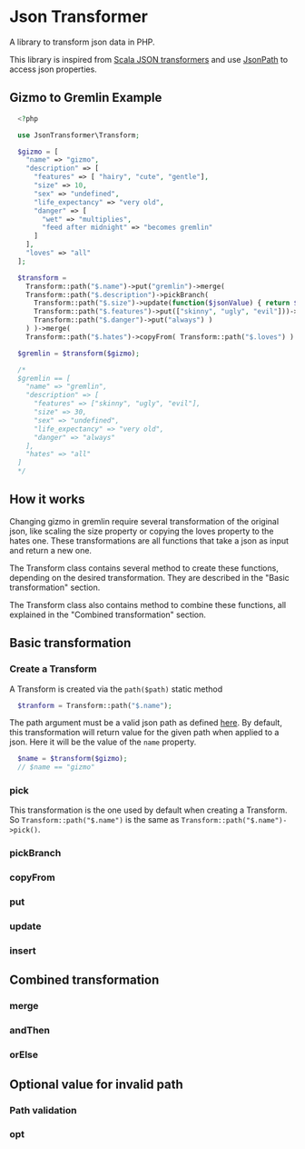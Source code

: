 # Json Transformer
A library to transform json data in PHP.

This library is inspired from [Scala JSON transformers](https://www.playframework.com/documentation/2.1.0/ScalaJsonTransformers)
and use [JsonPath](https://github.com/Peekmo/JsonPath) to access json properties.

## Gizmo to Gremlin Example
```php
  <?php

  use JsonTransformer\Transform;

  $gizmo = [
    "name" => "gizmo",
    "description" => [
      "features" => [ "hairy", "cute", "gentle"],
      "size" => 10,
      "sex" => "undefined",
      "life_expectancy" => "very old",
      "danger" => [
        "wet" => "multiplies",
        "feed after midnight" => "becomes gremlin"
      ]
    ],
    "loves" => "all"
  ];

  $transform =
    Transform::path("$.name")->put("gremlin")->merge(
    Transform::path("$.description")->pickBranch(
      Transform::path("$.size")->update(function($jsonValue) { return $jsonValue * 3; })->merge(
      Transform::path("$.features")->put(["skinny", "ugly", "evil"]))->merge(
      Transform::path("$.danger")->put("always") )
    ) )->merge(
    Transform::path("$.hates")->copyFrom( Transform::path("$.loves") ) );

  $gremlin = $transform($gizmo);

  /*
  $gremlin == [
    "name" => "gremlin",
    "description" => [
      "features" => ["skinny", "ugly", "evil"],
      "size" => 30,
      "sex" => "undefined",
      "life_expectancy" => "very old",
      "danger" => "always"
    ],
    "hates" => "all"
  ]
  */
```

## How it works
Changing gizmo in gremlin require several transformation of the original json,
like scaling the size property or copying the loves property to the hates one.
These transformations are all functions that take a json as input and return a new one.

The Transform class contains several method to create these functions, depending on
the desired transformation. They are described in the "Basic transformation" section.

The Transform class also contains method to combine these functions, all explained
in the "Combined transformation" section.


## Basic transformation

### Create a Transform
A Transform is created via the `path($path)` static method

```php
  $tranform = Transform::path("$.name");
```

The path argument must be a valid json path as defined [here](http://goessner.net/articles/JsonPath/).
By default, this transformation will return value for the given path when applied to a json.
Here it will be the value of the `name` property.

```php
  $name = $transform($gizmo);
  // $name == "gizmo"
```

### pick
This transformation is the one used by default when creating a Transform.
So `Transform::path("$.name")` is the same as `Transform::path("$.name")->pick()`.

### pickBranch

### copyFrom

### put

### update

### insert


## Combined transformation

### merge

### andThen

### orElse


## Optional value for invalid path

### Path validation

### opt




